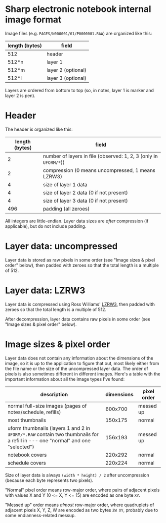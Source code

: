 # Sharp electronic notebook internal image format

Image files (e.g. `PAGES/N000001/01/P0000001.RAW`) are organized like this:

| length (bytes) | field |
| -------------- | ----- |
| 512   | header             |
| 512*n | layer 1            |
| 512*m | layer 2 (optional) |
| 512*l | layer 3 (optional) |

Layers are ordered from bottom to top (so, in notes, layer 1 is marker and layer 2 is pen).

# Header

The header is organized like this:

| length (bytes) | field |
| -------------- | ----- |
| 2 | number of layers in file (observed: 1, 2, 3 (only in `UFORM/*`)) |
| 2 | compression (0 means uncompressed, 1 means LZRW3) |
| 4 | size of layer 1 data |
| 4 | size of layer 2 data (0 if not present) |
| 4 | size of layer 3 data (0 if not present) |
| 496 | padding (all zeroes) |

All integers are little-endian. Layer data sizes are *after* compression (if applicable), but do not include padding.

# Layer data: uncompressed

Layer data is stored as raw pixels in some order (see "Image sizes & pixel order" below), then padded with zeroes so that the total length is a multiple of 512.

# Layer data: LZRW3

Layer data is compressed using Ross Williams' [LZRW3](https://web.archive.org/web/20170331101417/http://www.ross.net/compression/lzrw3.html), then padded with zeroes so that the total length is a multiple of 512.

After decompression, layer data contains raw pixels in some order (see "Image sizes & pixel order" below).

# Image sizes & pixel order

Layer data does not contain any information about the dimensions of the image, so it is up to the application to figure that out, most likely either from the file name or the size of the uncompressed layer data. The order of pixels is also sometimes different in different images. Here's a table with the important information about all the image types I've found:

| description | dimensions | pixel order |
| ----------- | ---------- | ----------- |
| normal full-size images (pages of notes/schedule, refills) | 600x700 | messed up |
| most thumbnails | 150x175 | normal |
| uform thumbnails (layers 1 and 2 in `UFORM/*.RAW` contain two thumbnails for a refill in --- one "normal" and one "selected") | 156x193 | messed up |
| notebook covers | 220x292 | normal |
| schedule covers | 220x224 | normal |

Size of layer data is always `(width * height) / 2` after uncompression (because each byte represents two pixels).

"Normal" pixel order means row-major order, where pairs of adjacent pixels with values X and Y (0 <= X, Y <= 15) are encoded as one byte `XY`.

"Messed up" order means *almost* row-major order, where quadruplets of adjacent pixels X, Y, Z, W are encoded as two bytes `ZW XY`, probably due to some endianness-related messup.
